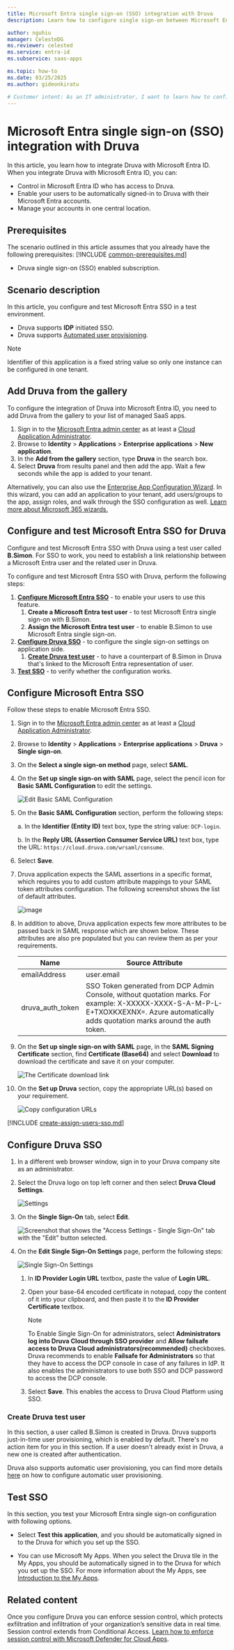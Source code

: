 ```yaml
---
title: Microsoft Entra single sign-on (SSO) integration with Druva
description: Learn how to configure single sign-on between Microsoft Entra ID and Druva.

author: nguhiu
manager: CelesteDG
ms.reviewer: celested
ms.service: entra-id
ms.subservice: saas-apps

ms.topic: how-to
ms.date: 03/25/2025
ms.author: gideonkiratu

# Customer intent: As an IT administrator, I want to learn how to configure single sign-on between Microsoft Entra ID and Druva so that I can control who has access to Druva, enable automatic sign-in with Microsoft Entra accounts, and manage my accounts in one central location.
---
```


# Microsoft Entra single sign-on (SSO) integration with Druva

In this article,  you learn how to integrate Druva with Microsoft Entra ID. When you integrate Druva with Microsoft Entra ID, you can:

* Control in Microsoft Entra ID who has access to Druva.
* Enable your users to be automatically signed-in to Druva with their Microsoft Entra accounts.
* Manage your accounts in one central location.

## Prerequisites
The scenario outlined in this article assumes that you already have the following prerequisites:
[!INCLUDE [common-prerequisites.md](~/identity/saas-apps/includes/common-prerequisites.md)]
* Druva single sign-on (SSO) enabled subscription.

## Scenario description

In this article,  you configure and test Microsoft Entra SSO in a test environment.

* Druva supports **IDP** initiated SSO.
* Druva supports [Automated user provisioning](druva-provisioning-tutorial.md).

> [!NOTE]
> Identifier of this application is a fixed string value so only one instance can be configured in one tenant.

## Add Druva from the gallery

To configure the integration of Druva into Microsoft Entra ID, you need to add Druva from the gallery to your list of managed SaaS apps.

1. Sign in to the [Microsoft Entra admin center](https://entra.microsoft.com) as at least a [Cloud Application Administrator](~/identity/role-based-access-control/permissions-reference.md#cloud-application-administrator).
1. Browse to **Identity** > **Applications** > **Enterprise applications** > **New application**.
1. In the **Add from the gallery** section, type **Druva** in the search box.
1. Select **Druva** from results panel and then add the app. Wait a few seconds while the app is added to your tenant.

 Alternatively, you can also use the [Enterprise App Configuration Wizard](https://portal.office.com/AdminPortal/home?Q=Docs#/azureadappintegration). In this wizard, you can add an application to your tenant, add users/groups to the app, assign roles, and walk through the SSO configuration as well. [Learn more about Microsoft 365 wizards.](/microsoft-365/admin/misc/azure-ad-setup-guides)

<a name='configure-and-test-azure-ad-sso-for-druva'></a>

## Configure and test Microsoft Entra SSO for Druva

Configure and test Microsoft Entra SSO with Druva using a test user called **B.Simon**. For SSO to work, you need to establish a link relationship between a Microsoft Entra user and the related user in Druva.

To configure and test Microsoft Entra SSO with Druva, perform the following steps:

1. **[Configure Microsoft Entra SSO](#configure-azure-ad-sso)** - to enable your users to use this feature.
    1. **Create a Microsoft Entra test user** - to test Microsoft Entra single sign-on with B.Simon.
    1. **Assign the Microsoft Entra test user** - to enable B.Simon to use Microsoft Entra single sign-on.
1. **[Configure Druva SSO](#configure-druva-sso)** - to configure the single sign-on settings on application side.
    1. **[Create Druva test user](#create-druva-test-user)** - to have a counterpart of B.Simon in Druva that's linked to the Microsoft Entra representation of user.
1. **[Test SSO](#test-sso)** - to verify whether the configuration works.

<a name='configure-azure-ad-sso'></a>

## Configure Microsoft Entra SSO

Follow these steps to enable Microsoft Entra SSO.

1. Sign in to the [Microsoft Entra admin center](https://entra.microsoft.com) as at least a [Cloud Application Administrator](~/identity/role-based-access-control/permissions-reference.md#cloud-application-administrator).
1. Browse to **Identity** > **Applications** > **Enterprise applications** > **Druva** > **Single sign-on**.
1. On the **Select a single sign-on method** page, select **SAML**.
1. On the **Set up single sign-on with SAML** page, select the pencil icon for **Basic SAML Configuration** to edit the settings.

   ![Edit Basic SAML Configuration](common/edit-urls.png)

1. On the **Basic SAML Configuration** section, perform the following steps:

	a. In the **Identifier (Entity ID)** text box, type the string value: `DCP-login`.
	
	b. In the **Reply URL (Assertion Consumer Service URL)** text box, type the URL: `https://cloud.druva.com/wrsaml/consume`.

1. Select **Save**.

1. Druva application expects the SAML assertions in a specific format, which requires you to add custom attribute mappings to your SAML token attributes configuration. The following screenshot shows the list of default attributes.

	![image](common/default-attributes.png)

1. In addition to above, Druva application expects few more attributes to be passed back in SAML response which are shown below. These attributes are also pre populated but you can review them as per your requirements.

	| Name | Source Attribute|
	| ------------------- | -------------------- |
	| emailAddress | user.email |
	| druva_auth_token | SSO Token generated from DCP Admin Console, without quotation marks.  For example: X-XXXXX-XXXX-S-A-M-P-L-E+TXOXKXEXNX=. Azure automatically adds quotation marks around the auth token. |

1. On the **Set up single sign-on with SAML** page, in the **SAML Signing Certificate** section,  find **Certificate (Base64)** and select **Download** to download the certificate and save it on your computer.

	![The Certificate download link](common/certificatebase64.png)

1. On the **Set up Druva** section, copy the appropriate URL(s) based on your requirement.

	![Copy configuration URLs](common/copy-configuration-urls.png)

<a name='create-an-azure-ad-test-user'></a>

[!INCLUDE [create-assign-users-sso.md](~/identity/saas-apps/includes/create-assign-users-sso.md)]

## Configure Druva SSO

1. In a different web browser window, sign in to your Druva company site as an administrator.

1. Select the Druva logo on top left corner and then select **Druva Cloud Settings**.

	![Settings](./media/druva-tutorial/cloud.png "Settings")

1. On the **Single Sign-On** tab, select **Edit**.

	![Screenshot that shows the "Access Settings - Single Sign-On" tab with the "Edit" button selected.](./media/druva-tutorial/edit-tab.png "Single Sign-On Settings")

1. On the **Edit Single Sign-On Settings** page, perform the following steps:

	![Single Sign-On Settings](./media/druva-tutorial/configuration.png "Single Sign-On Settings")

	1. In **ID Provider Login URL** textbox, paste the value of **Login URL**.

	1. Open your base-64 encoded certificate in notepad, copy the content of it into your clipboard, and then paste it to the **ID Provider Certificate** textbox.

	   > [!NOTE]
	   > To Enable Single Sign-On for administrators, select **Administrators log into Druva Cloud through SSO provider** and **Allow failsafe access to Druva Cloud administrators(recommended)** checkboxes. Druva recommends to enable **Failsafe for Administrators** so that they have to access the DCP console in case of any failures in IdP. It also enables the administrators to use both SSO and DCP password to access the DCP console.

	1. Select **Save**. This enables the access to Druva Cloud Platform using SSO.

### Create Druva test user

In this section, a user called B.Simon is created in Druva. Druva supports just-in-time user provisioning, which is enabled by default. There's no action item for you in this section. If a user doesn't already exist in Druva, a new one is created after authentication.

Druva also supports automatic user provisioning, you can find more details [here](./druva-provisioning-tutorial.md) on how to configure automatic user provisioning.

## Test SSO

In this section, you test your Microsoft Entra single sign-on configuration with following options.

* Select **Test this application**, and you should be automatically signed in to the Druva for which you set up the SSO.

* You can use Microsoft My Apps. When you select the Druva tile in the My Apps, you should be automatically signed in to the Druva for which you set up the SSO. For more information about the My Apps, see [Introduction to the My Apps](https://support.microsoft.com/account-billing/sign-in-and-start-apps-from-the-my-apps-portal-2f3b1bae-0e5a-4a86-a33e-876fbd2a4510).

## Related content

Once you configure Druva you can enforce session control, which protects exfiltration and infiltration of your organization’s sensitive data in real time. Session control extends from Conditional Access. [Learn how to enforce session control with Microsoft Defender for Cloud Apps](/cloud-app-security/proxy-deployment-aad).

